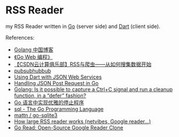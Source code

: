 # RSS Reader

my RSS Reader written in [Go](http://golang.org/) (server side) and [Dart](https://www.dartlang.org/) (client side).

References:

- [Golang 中国博客](http://blog.go-china.org/)
- [《Go Web 编程》](https://github.com/astaxie/build-web-application-with-golang/blob/master/ebook/preface.md)
- [【CSDN云计算俱乐部】RSS与爬虫——从如何搜集数据开始](http://www.csdn.net/article/2013-12-30/2817969-RSS-big-data)
- [pubsubhubbub](https://code.google.com/p/pubsubhubbub/)
- [Using Dart with JSON Web Services](https://www.dartlang.org/articles/json-web-service/)
- [Handling JSON Post Request in Go](http://stackoverflow.com/questions/15672556/handling-json-post-request-in-go)
- [Golang: Is it possible to capture a Ctrl+C signal and run a cleanup function, in a “defer” fashion?](http://stackoverflow.com/questions/11268943/golang-is-it-possible-to-capture-a-ctrlc-signal-and-run-a-cleanup-function-in)
- [Go 语言中实现优雅的停止程序](http://www.sudochina.com/archives/1/4/90.html)
- [sql - The Go Programming Language](http://golang.org/pkg/database/sql/)
- [mattn / go-sqlite3](https://github.com/mattn/go-sqlite3)
- [How large RSS reader works (netvibes, Google reader…)](http://stackoverflow.com/questions/3949688/how-large-rss-reader-works-netvibes-google-reader)
- [Go Read: Open-Source Google Reader Clone](http://mattjibson.com/blog/2013/06/26/go-read-open-source-google-reader-clone/)
